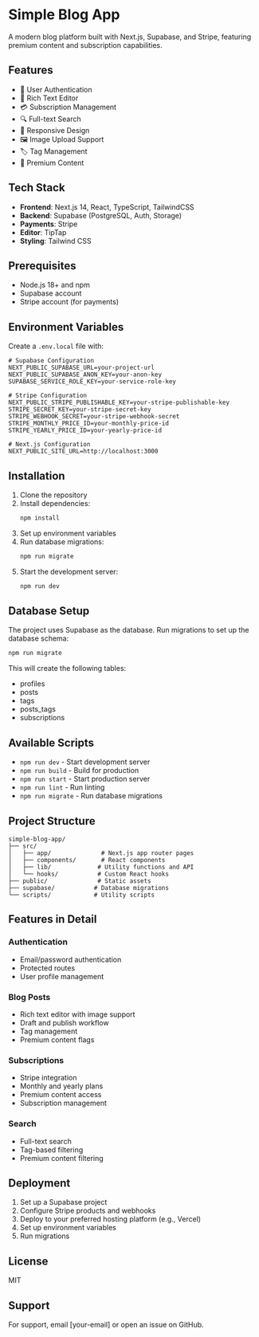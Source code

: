 # Simple Blog App

A modern blog platform built with Next.js, Supabase, and Stripe, featuring premium content and subscription capabilities.

## Features

- 🔐 User Authentication
- 📝 Rich Text Editor
- 💳 Subscription Management
- 🔍 Full-text Search
- 📱 Responsive Design
- 🖼️ Image Upload Support
- 🏷️ Tag Management
- 💎 Premium Content

## Tech Stack

- **Frontend**: Next.js 14, React, TypeScript, TailwindCSS
- **Backend**: Supabase (PostgreSQL, Auth, Storage)
- **Payments**: Stripe
- **Editor**: TipTap
- **Styling**: Tailwind CSS

## Prerequisites

- Node.js 18+ and npm
- Supabase account
- Stripe account (for payments)

## Environment Variables

Create a `.env.local` file with:

```env
# Supabase Configuration
NEXT_PUBLIC_SUPABASE_URL=your-project-url
NEXT_PUBLIC_SUPABASE_ANON_KEY=your-anon-key
SUPABASE_SERVICE_ROLE_KEY=your-service-role-key

# Stripe Configuration
NEXT_PUBLIC_STRIPE_PUBLISHABLE_KEY=your-stripe-publishable-key
STRIPE_SECRET_KEY=your-stripe-secret-key
STRIPE_WEBHOOK_SECRET=your-stripe-webhook-secret
STRIPE_MONTHLY_PRICE_ID=your-monthly-price-id
STRIPE_YEARLY_PRICE_ID=your-yearly-price-id

# Next.js Configuration
NEXT_PUBLIC_SITE_URL=http://localhost:3000
```

## Installation

1. Clone the repository
2. Install dependencies:
   ```bash
   npm install
   ```
3. Set up environment variables
4. Run database migrations:
   ```bash
   npm run migrate
   ```
5. Start the development server:
   ```bash
   npm run dev
   ```

## Database Setup

The project uses Supabase as the database. Run migrations to set up the database schema:

```bash
npm run migrate
```

This will create the following tables:
- profiles
- posts
- tags
- posts_tags
- subscriptions

## Available Scripts

- `npm run dev` - Start development server
- `npm run build` - Build for production
- `npm run start` - Start production server
- `npm run lint` - Run linting
- `npm run migrate` - Run database migrations

## Project Structure

```
simple-blog-app/
├── src/
│   ├── app/              # Next.js app router pages
│   ├── components/       # React components
│   ├── lib/             # Utility functions and API
│   └── hooks/           # Custom React hooks
├── public/              # Static assets
├── supabase/           # Database migrations
└── scripts/            # Utility scripts
```

## Features in Detail

### Authentication
- Email/password authentication
- Protected routes
- User profile management

### Blog Posts
- Rich text editor with image support
- Draft and publish workflow
- Tag management
- Premium content flags

### Subscriptions
- Stripe integration
- Monthly and yearly plans
- Premium content access
- Subscription management

### Search
- Full-text search
- Tag-based filtering
- Premium content filtering

## Deployment

1. Set up a Supabase project
2. Configure Stripe products and webhooks
3. Deploy to your preferred hosting platform (e.g., Vercel)
4. Set up environment variables
5. Run migrations

## License

MIT

## Support

For support, email [your-email] or open an issue on GitHub.
